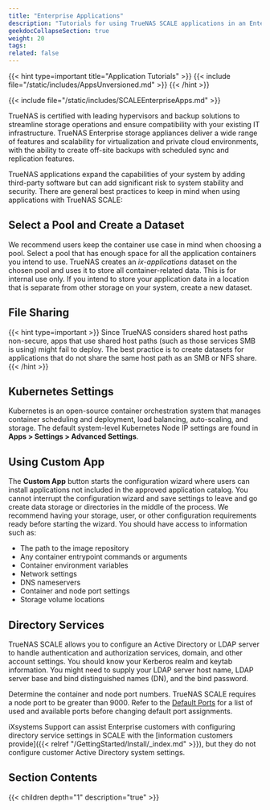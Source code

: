 ```yaml
---
title: "Enterprise Applications"
description: "Tutorials for using TrueNAS SCALE applications in an Enterprise-licensed deployment."
geekdocCollapseSection: true
weight: 20
tags:
related: false
---
```



{{< hint type=important title="Application Tutorials" >}}
{{< include file="/static/includes/AppsUnversioned.md" >}}
{{< /hint >}}

{{< include file="/static/includes/SCALEEnterpriseApps.md" >}}

TrueNAS is certified with leading hypervisors and backup solutions to streamline storage operations and ensure compatibility with your existing IT infrastructure.
TrueNAS Enterprise storage appliances deliver a wide range of features and scalability for virtualization and private cloud environments, with the ability to create off-site backups with scheduled sync and replication features.

TrueNAS applications expand the capabilities of your system by adding third-party software but can add significant risk to system stability and security.
There are general best practices to keep in mind when using applications with TrueNAS SCALE:

## Select a Pool and Create a Dataset
We recommend users keep the container use case in mind when choosing a pool. Select a pool that has enough space for all the application containers you intend to use.
TrueNAS creates an *ix-applications* dataset on the chosen pool and uses it to store all container-related data. This is for internal use only.
If you intend to store your application data in a location that is separate from other storage on your system, create a new dataset.

## File Sharing
{{< hint type=important >}}
Since TrueNAS considers shared host paths non-secure, apps that use shared host paths (such as those services SMB is using) might fail to deploy.
The best practice is to create datasets for applications that do not share the same host path as an SMB or NFS share.
{{< /hint >}}

## Kubernetes Settings
Kubernetes is an open-source container orchestration system that manages container scheduling and deployment, load balancing, auto-scaling, and storage.
The default system-level Kubernetes Node IP settings are found in **Apps > Settings > Advanced Settings**.

## Using Custom App
The **Custom App** button starts the configuration wizard where users can install applications not included in the approved application catalog.
You cannot interrupt the configuration wizard and save settings to leave and go create data storage or directories in the middle of the process.
We recommend having your storage, user, or other configuration requirements ready before starting the wizard. You should have access to information such as:

* The path to the image repository
* Any container entrypoint commands or arguments
* Container environment variables
* Network settings
* DNS nameservers
* Container and node port settings
* Storage volume locations

## Directory Services
TrueNAS SCALE allows you to configure an Active Directory or LDAP server to handle authentication and authorization services, domain, and other account settings.
You should know your Kerberos realm and keytab information.
You might need to supply your LDAP server host name, LDAP server base and bind distinguished names (DN), and the bind password.

Determine the container and node port numbers. TrueNAS SCALE requires a node port to be greater than 9000.
Refer to the [Default Ports](https://www.truenas.com/docs/references/defaultports/) for a list of used and available ports before changing default port assignments. 

iXsystems Support can assist Enterprise customers with configuring directory service settings in SCALE with the [information customers provide]({{< relref "/GettingStarted/Install/_index.md" >}}), but they do not configure customer Active Directory system settings.

## Section Contents

{{< children depth="1" description="true" >}}
